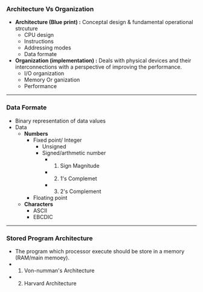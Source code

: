 ### **Architecture Vs Organization**
- **Architecture (Blue print) :** Conceptal design & fundamental operational strcuture
	- CPU design 
	- Instructions
	- Addressing modes
	- Data formate
- **Organization (implementation) :** Deals with physical devices and their interconnections with a perspective of improving the performance. 
	- I/O organization
	- Memory Or ganization 
	- Performance

---

### **Data Formate**
- Binary representation of data values
- Data
	- **Numbers**
		- Fixed point/ Integer
			- Unsigned
			- Signed/arthmetic number
				- 1. Sign Magnitude
				- 2. 1's Complemet
				- 3. 2's Complement
		- Floating point
	- **Characters**
		- ASCII 
		- EBCDIC 

---
### **Stored Program Architecture**
- The program which processor execute should be store in a memory (RAM/main memoey).
- 1. Von-numman's Architecture
- 2. Harvard Architecture